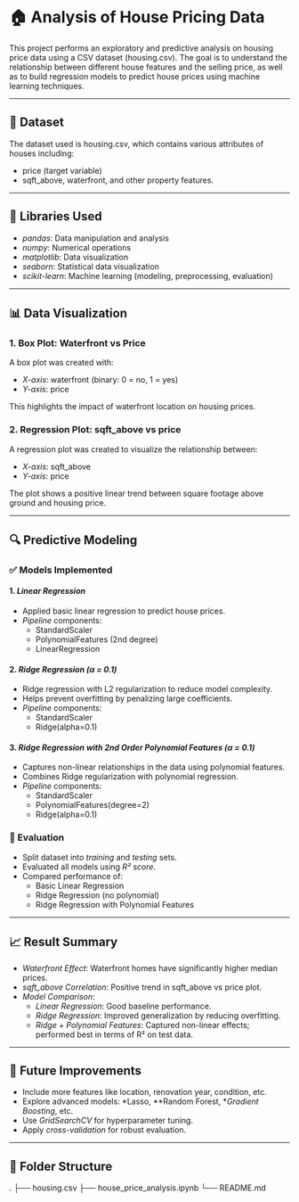# 🏠 Analysis of House Pricing Data

This project performs an exploratory and predictive analysis on housing price data using a CSV dataset (housing.csv). The goal is to understand the relationship between different house features and the selling price, as well as to build regression models to predict house prices using machine learning techniques.

---

## 📁 Dataset

The dataset used is housing.csv, which contains various attributes of houses including:
- price (target variable)
- sqft_above, waterfront, and other property features.

---

## 🧰 Libraries Used

- *pandas*: Data manipulation and analysis  
- *numpy*: Numerical operations  
- *matplotlib*: Data visualization  
- *seaborn*: Statistical data visualization  
- *scikit-learn*: Machine learning (modeling, preprocessing, evaluation)

---

## 📊 Data Visualization

### 1. Box Plot: Waterfront vs Price  
A box plot was created with:
- *X-axis*: waterfront (binary: 0 = no, 1 = yes)  
- *Y-axis*: price  

This highlights the impact of waterfront location on housing prices.

### 2. Regression Plot: sqft_above vs price  
A regression plot was created to visualize the relationship between:
- *X-axis*: sqft_above  
- *Y-axis*: price  

The plot shows a positive linear trend between square footage above ground and housing price.

---

## 🔍 Predictive Modeling

### ✅ Models Implemented

#### 1. *Linear Regression*
- Applied basic linear regression to predict house prices.
- *Pipeline* components:
  - StandardScaler
  - PolynomialFeatures (2nd degree)
  - LinearRegression

#### 2. *Ridge Regression (α = 0.1)*
- Ridge regression with L2 regularization to reduce model complexity.
- Helps prevent overfitting by penalizing large coefficients.
- *Pipeline* components:
  - StandardScaler
  - Ridge(alpha=0.1)

#### 3. *Ridge Regression with 2nd Order Polynomial Features (α = 0.1)*
- Captures non-linear relationships in the data using polynomial features.
- Combines Ridge regularization with polynomial regression.
- *Pipeline* components:
  - StandardScaler
  - PolynomialFeatures(degree=2)
  - Ridge(alpha=0.1)

### 🧪 Evaluation
- Split dataset into *training* and *testing* sets.
- Evaluated all models using *R² score*.
- Compared performance of:
  - Basic Linear Regression
  - Ridge Regression (no polynomial)
  - Ridge Regression with Polynomial Features

---

## 📈 Result Summary

- *Waterfront Effect*: Waterfront homes have significantly higher median prices.
- *sqft_above Correlation*: Positive trend in sqft_above vs price plot.
- *Model Comparison*:
  - *Linear Regression*: Good baseline performance.
  - *Ridge Regression*: Improved generalization by reducing overfitting.
  - *Ridge + Polynomial Features*: Captured non-linear effects; performed best in terms of R² on test data.

---

## 🧠 Future Improvements

- Include more features like location, renovation year, condition, etc.
- Explore advanced models: *Lasso, **Random Forest, **Gradient Boosting*, etc.
- Use *GridSearchCV* for hyperparameter tuning.
- Apply *cross-validation* for robust evaluation.

---

## 📂 Folder Structure
.
├── housing.csv
├── house_price_analysis.ipynb
└── README.md
